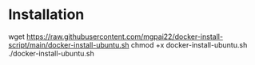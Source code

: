 # Installation
wget https://raw.githubusercontent.com/mgpai22/docker-install-script/main/docker-install-ubuntu.sh
chmod +x docker-install-ubuntu.sh
./docker-install-ubuntu.sh
